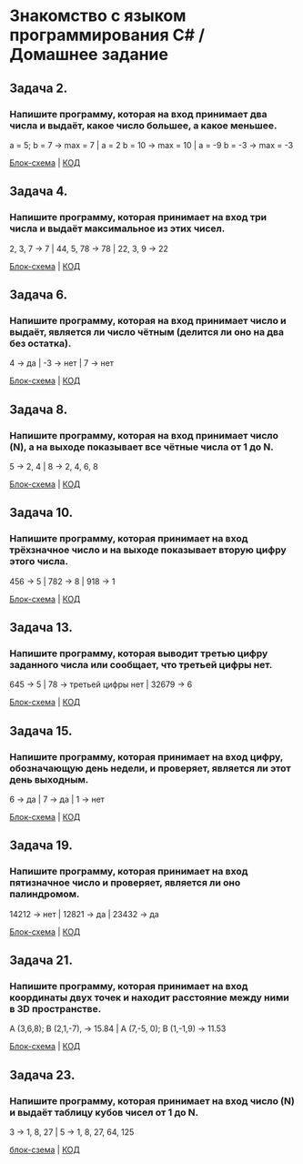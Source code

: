 # Знакомство с языком программирования С# / Домашнее задание

## Задача 2. 
### Напишите программу, которая на вход принимает два числа и выдаёт, какое число большее, а какое меньшее.

a = 5; b = 7 -> max = 7 |
a = 2 b = 10 -> max = 10 |
a = -9 b = -3 -> max = -3

[Блок-схема](./Task_2/diagram.drawio.png) | [КОД](./Task_2/Program.cs)

## Задача 4. 
### Напишите программу, которая принимает на вход три числа и выдаёт максимальное из этих чисел.

2, 3, 7 -> 7 | 44, 5, 78 -> 78 | 22, 3, 9 -> 22

[Блок-схема](./Task_4/diagram.drawio.png) | [КОД](./Task_4/Program.cs)

## Задача 6.
### Напишите программу, которая на вход принимает число и выдаёт, является ли число чётным (делится ли оно на два без остатка).

4 -> да | -3 -> нет | 7 -> нет

[Блок-схема](./Task_6/diagram.drawio.png) | [КОД](./Task_6/Program.cs)

## Задача 8. 
### Напишите программу, которая на вход принимает число (N), а на выходе показывает все чётные числа от 1 до N.

5 -> 2, 4 | 8 -> 2, 4, 6, 8

[Блок-схема](./Task_8/diagram.drawio.png) | [КОД](./Task_8/Program.cs)

## Задача 10.
### Напишите программу, которая принимает на вход трёхзначное число и на выходе показывает вторую цифру этого числа.

456 -> 5 | 782 -> 8 | 918 -> 1

[Блок-схема](./Task_10/diagram.drawio.png) | [КОД](./Task_10/Program.cs)

## Задача 13.
### Напишите программу, которая выводит третью цифру заданного числа или сообщает, что третьей цифры нет.

645 -> 5 | 78 -> третьей цифры нет | 32679 -> 6

[Блок-схема](./Task_13/diagram.drawio.png) | [КОД](./Task_13/Program.cs)

## Задача 15.
### Напишите программу, которая принимает на вход цифру, обозначающую день недели, и проверяет, является ли этот день выходным.

6 -> да | 7 -> да | 1 -> нет

[Блок-схема](./Task_15/diagram.drawio.png) | [КОД](./Task_15/Program.cs)

## Задача 19.
### Напишите программу, которая принимает на вход пятизначное число и проверяет, является ли оно палиндромом.

14212 -> нет | 12821 -> да | 23432 -> да

[Блок-схема](./Task_19/diagram.drawio.png) | [КОД](./Task_19/Program.cs)

## Задача 21.
### Напишите программу, которая принимает на вход координаты двух точек и находит расстояние между ними в 3D пространстве.

A (3,6,8); B (2,1,-7), -> 15.84 | A (7,-5, 0); B (1,-1,9) -> 11.53

[Блок-схема]() | [КОД]()

## Задача 23.
### Напишите программу, которая принимает на вход число (N) и выдаёт таблицу кубов чисел от 1 до N.

3 -> 1, 8, 27 | 5 -> 1, 8, 27, 64, 125

[блок-сзема]() | [КОД]()